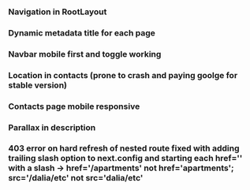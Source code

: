 ### Navigation in RootLayout
### Dynamic metadata title for each page
### Navbar mobile first and toggle working
### Location in contacts (prone to crash and paying goolge for stable version)
### Contacts page mobile responsive
### Parallax in description
### 403 error on hard refresh of nested route fixed with adding trailing slash option to next.config and starting each href='' with a slash -> href='/apartments' not href='apartments'; src='/dalia/etc' not src='dalia/etc'